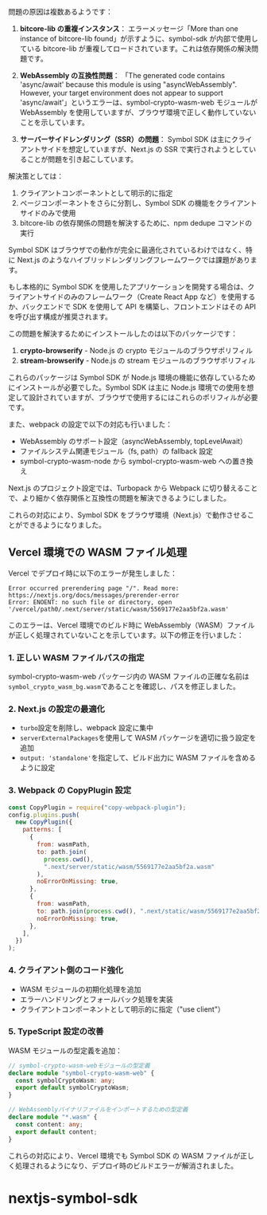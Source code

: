 問題の原因は複数あるようです：

1. **bitcore-lib の重複インスタンス**：
   エラーメッセージ「More than one instance of bitcore-lib found」が示すように、symbol-sdk が内部で使用している bitcore-lib が重複してロードされています。これは依存関係の解決問題です。

2. **WebAssembly の互換性問題**：
   「The generated code contains 'async/await' because this module is using "asyncWebAssembly". However, your target environment does not appear to support 'async/await'」というエラーは、symbol-crypto-wasm-web モジュールが WebAssembly を使用していますが、ブラウザ環境で正しく動作していないことを示しています。

3. **サーバーサイドレンダリング（SSR）の問題**：
   Symbol SDK は主にクライアントサイドを想定していますが、Next.js の SSR で実行されようとしていることが問題を引き起こしています。

解決策としては：

1. クライアントコンポーネントとして明示的に指定
2. ページコンポーネントをさらに分割し、Symbol SDK の機能をクライアントサイドのみで使用
3. bitcore-lib の依存関係の問題を解決するために、npm dedupe コマンドの実行

Symbol SDK はブラウザでの動作が完全に最適化されているわけではなく、特に Next.js のようなハイブリッドレンダリングフレームワークでは課題があります。

もし本格的に Symbol SDK を使用したアプリケーションを開発する場合は、クライアントサイドのみのフレームワーク（Create React App など）を使用するか、バックエンドで SDK を使用して API を構築し、フロントエンドはその API を呼び出す構成が推奨されます。

この問題を解決するためにインストールしたのは以下のパッケージです：

1. **crypto-browserify** - Node.js の crypto モジュールのブラウザポリフィル
2. **stream-browserify** - Node.js の stream モジュールのブラウザポリフィル

これらのパッケージは Symbol SDK が Node.js 環境の機能に依存しているためにインストールが必要でした。Symbol SDK は主に Node.js 環境での使用を想定して設計されていますが、ブラウザで使用するにはこれらのポリフィルが必要です。

また、webpack の設定で以下の対応も行いました：

- WebAssembly のサポート設定（asyncWebAssembly, topLevelAwait）
- ファイルシステム関連モジュール（fs, path）の fallback 設定
- symbol-crypto-wasm-node から symbol-crypto-wasm-web への置き換え

Next.js のプロジェクト設定では、Turbopack から Webpack に切り替えることで、より細かく依存関係と互換性の問題を解決できるようにしました。

これらの対応により、Symbol SDK をブラウザ環境（Next.js）で動作させることができるようになりました。

## Vercel 環境での WASM ファイル処理

Vercel でデプロイ時に以下のエラーが発生しました：

```
Error occurred prerendering page "/". Read more: https://nextjs.org/docs/messages/prerender-error
Error: ENOENT: no such file or directory, open '/vercel/path0/.next/server/static/wasm/5569177e2aa5bf2a.wasm'
```

このエラーは、Vercel 環境でのビルド時に WebAssembly（WASM）ファイルが正しく処理されていないことを示しています。以下の修正を行いました：

### 1. 正しい WASM ファイルパスの指定

symbol-crypto-wasm-web パッケージ内の WASM ファイルの正確な名前は`symbol_crypto_wasm_bg.wasm`であることを確認し、パスを修正しました。

### 2. Next.js の設定の最適化

- `turbo`設定を削除し、webpack 設定に集中
- `serverExternalPackages`を使用して WASM パッケージを適切に扱う設定を追加
- `output: 'standalone'`を指定して、ビルド出力に WASM ファイルを含めるように設定

### 3. Webpack の CopyPlugin 設定

```javascript
const CopyPlugin = require("copy-webpack-plugin");
config.plugins.push(
  new CopyPlugin({
    patterns: [
      {
        from: wasmPath,
        to: path.join(
          process.cwd(),
          ".next/server/static/wasm/5569177e2aa5bf2a.wasm"
        ),
        noErrorOnMissing: true,
      },
      {
        from: wasmPath,
        to: path.join(process.cwd(), ".next/static/wasm/5569177e2aa5bf2a.wasm"),
        noErrorOnMissing: true,
      },
    ],
  })
);
```

### 4. クライアント側のコード強化

- WASM モジュールの初期化処理を追加
- エラーハンドリングとフォールバック処理を実装
- クライアントコンポーネントとして明示的に指定（"use client"）

### 5. TypeScript 設定の改善

WASM モジュールの型定義を追加：

```typescript
// symbol-crypto-wasm-webモジュールの型定義
declare module "symbol-crypto-wasm-web" {
  const symbolCryptoWasm: any;
  export default symbolCryptoWasm;
}

// WebAssemblyバイナリファイルをインポートするための型定義
declare module "*.wasm" {
  const content: any;
  export default content;
}
```

これらの対応により、Vercel 環境でも Symbol SDK の WASM ファイルが正しく処理されるようになり、デプロイ時のビルドエラーが解消されました。

# nextjs-symbol-sdk
